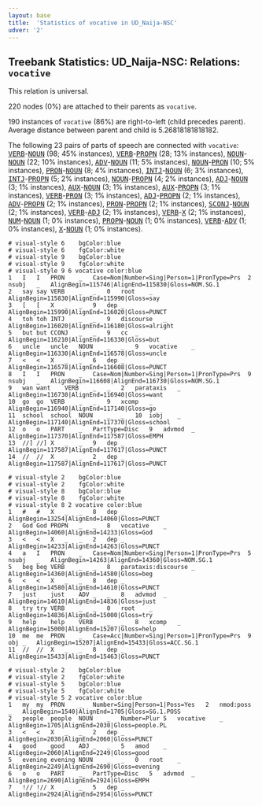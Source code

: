 ```yaml
---
layout: base
title:  'Statistics of vocative in UD_Naija-NSC'
udver: '2'
---
```


## Treebank Statistics: UD_Naija-NSC: Relations: `vocative`

This relation is universal.

220 nodes (0%) are attached to their parents as `vocative`.

190 instances of `vocative` (86%) are right-to-left (child precedes parent).
Average distance between parent and child is 5.26818181818182.

The following 23 pairs of parts of speech are connected with `vocative`: <tt><a href="pcm_nsc-pos-VERB.html">VERB</a></tt>-<tt><a href="pcm_nsc-pos-NOUN.html">NOUN</a></tt> (98; 45% instances), <tt><a href="pcm_nsc-pos-VERB.html">VERB</a></tt>-<tt><a href="pcm_nsc-pos-PROPN.html">PROPN</a></tt> (28; 13% instances), <tt><a href="pcm_nsc-pos-NOUN.html">NOUN</a></tt>-<tt><a href="pcm_nsc-pos-NOUN.html">NOUN</a></tt> (22; 10% instances), <tt><a href="pcm_nsc-pos-ADV.html">ADV</a></tt>-<tt><a href="pcm_nsc-pos-NOUN.html">NOUN</a></tt> (11; 5% instances), <tt><a href="pcm_nsc-pos-NOUN.html">NOUN</a></tt>-<tt><a href="pcm_nsc-pos-PRON.html">PRON</a></tt> (10; 5% instances), <tt><a href="pcm_nsc-pos-PRON.html">PRON</a></tt>-<tt><a href="pcm_nsc-pos-NOUN.html">NOUN</a></tt> (8; 4% instances), <tt><a href="pcm_nsc-pos-INTJ.html">INTJ</a></tt>-<tt><a href="pcm_nsc-pos-NOUN.html">NOUN</a></tt> (6; 3% instances), <tt><a href="pcm_nsc-pos-INTJ.html">INTJ</a></tt>-<tt><a href="pcm_nsc-pos-PROPN.html">PROPN</a></tt> (5; 2% instances), <tt><a href="pcm_nsc-pos-NOUN.html">NOUN</a></tt>-<tt><a href="pcm_nsc-pos-PROPN.html">PROPN</a></tt> (4; 2% instances), <tt><a href="pcm_nsc-pos-ADJ.html">ADJ</a></tt>-<tt><a href="pcm_nsc-pos-NOUN.html">NOUN</a></tt> (3; 1% instances), <tt><a href="pcm_nsc-pos-AUX.html">AUX</a></tt>-<tt><a href="pcm_nsc-pos-NOUN.html">NOUN</a></tt> (3; 1% instances), <tt><a href="pcm_nsc-pos-AUX.html">AUX</a></tt>-<tt><a href="pcm_nsc-pos-PROPN.html">PROPN</a></tt> (3; 1% instances), <tt><a href="pcm_nsc-pos-VERB.html">VERB</a></tt>-<tt><a href="pcm_nsc-pos-PRON.html">PRON</a></tt> (3; 1% instances), <tt><a href="pcm_nsc-pos-ADJ.html">ADJ</a></tt>-<tt><a href="pcm_nsc-pos-PROPN.html">PROPN</a></tt> (2; 1% instances), <tt><a href="pcm_nsc-pos-ADV.html">ADV</a></tt>-<tt><a href="pcm_nsc-pos-PROPN.html">PROPN</a></tt> (2; 1% instances), <tt><a href="pcm_nsc-pos-PRON.html">PRON</a></tt>-<tt><a href="pcm_nsc-pos-PROPN.html">PROPN</a></tt> (2; 1% instances), <tt><a href="pcm_nsc-pos-SCONJ.html">SCONJ</a></tt>-<tt><a href="pcm_nsc-pos-NOUN.html">NOUN</a></tt> (2; 1% instances), <tt><a href="pcm_nsc-pos-VERB.html">VERB</a></tt>-<tt><a href="pcm_nsc-pos-ADJ.html">ADJ</a></tt> (2; 1% instances), <tt><a href="pcm_nsc-pos-VERB.html">VERB</a></tt>-<tt><a href="pcm_nsc-pos-X.html">X</a></tt> (2; 1% instances), <tt><a href="pcm_nsc-pos-NUM.html">NUM</a></tt>-<tt><a href="pcm_nsc-pos-NOUN.html">NOUN</a></tt> (1; 0% instances), <tt><a href="pcm_nsc-pos-PROPN.html">PROPN</a></tt>-<tt><a href="pcm_nsc-pos-NOUN.html">NOUN</a></tt> (1; 0% instances), <tt><a href="pcm_nsc-pos-VERB.html">VERB</a></tt>-<tt><a href="pcm_nsc-pos-ADV.html">ADV</a></tt> (1; 0% instances), <tt><a href="pcm_nsc-pos-X.html">X</a></tt>-<tt><a href="pcm_nsc-pos-NOUN.html">NOUN</a></tt> (1; 0% instances).


~~~ conllu
# visual-style 6	bgColor:blue
# visual-style 6	fgColor:white
# visual-style 9	bgColor:blue
# visual-style 9	fgColor:white
# visual-style 9 6 vocative	color:blue
1	I	I	PRON	_	Case=Nom|Number=Sing|Person=1|PronType=Prs	2	nsubj	_	AlignBegin=115746|AlignEnd=115830|Gloss=NOM.SG.1
2	say	say	VERB	_	_	0	root	_	AlignBegin=115830|AlignEnd=115990|Gloss=say
3	[	[	X	_	_	9	dep	_	AlignBegin=115990|AlignEnd=116020|Gloss=PUNCT
4	toh	toh	INTJ	_	_	9	discourse	_	AlignBegin=116020|AlignEnd=116180|Gloss=alright
5	but	but	CCONJ	_	_	9	cc	_	AlignBegin=116210|AlignEnd=116330|Gloss=but
6	uncle	uncle	NOUN	_	_	9	vocative	_	AlignBegin=116330|AlignEnd=116578|Gloss=uncle
7	<	<	X	_	_	6	dep	_	AlignBegin=116578|AlignEnd=116608|Gloss=PUNCT
8	I	I	PRON	_	Case=Nom|Number=Sing|Person=1|PronType=Prs	9	nsubj	_	AlignBegin=116608|AlignEnd=116730|Gloss=NOM.SG.1
9	wan	want	VERB	_	_	2	parataxis	_	AlignBegin=116730|AlignEnd=116940|Gloss=want
10	go	go	VERB	_	_	9	xcomp	_	AlignBegin=116940|AlignEnd=117140|Gloss=go
11	school	school	NOUN	_	_	10	iobj	_	AlignBegin=117140|AlignEnd=117370|Gloss=school
12	o	o	PART	_	PartType=Disc	9	advmod	_	AlignBegin=117370|AlignEnd=117587|Gloss=EMPH
13	//]	//]	X	_	_	9	dep	_	AlignBegin=117587|AlignEnd=117617|Gloss=PUNCT
14	//	//	X	_	_	2	dep	_	AlignBegin=117587|AlignEnd=117617|Gloss=PUNCT

~~~


~~~ conllu
# visual-style 2	bgColor:blue
# visual-style 2	fgColor:white
# visual-style 8	bgColor:blue
# visual-style 8	fgColor:white
# visual-style 8 2 vocative	color:blue
1	#	#	X	_	_	8	dep	_	AlignBegin=13254|AlignEnd=14060|Gloss=PUNCT
2	God	God	PROPN	_	_	8	vocative	_	AlignBegin=14060|AlignEnd=14233|Gloss=God
3	<	<	X	_	_	2	dep	_	AlignBegin=14233|AlignEnd=14263|Gloss=PUNCT
4	a	I	PRON	_	Case=Nom|Number=Sing|Person=1|PronType=Prs	5	nsubj	_	AlignBegin=14263|AlignEnd=14360|Gloss=NOM.SG.1
5	beg	beg	VERB	_	_	8	parataxis:discourse	_	AlignBegin=14360|AlignEnd=14580|Gloss=beg
6	<	<	X	_	_	8	dep	_	AlignBegin=14580|AlignEnd=14610|Gloss=PUNCT
7	just	just	ADV	_	_	8	advmod	_	AlignBegin=14610|AlignEnd=14836|Gloss=just
8	try	try	VERB	_	_	0	root	_	AlignBegin=14836|AlignEnd=15000|Gloss=try
9	help	help	VERB	_	_	8	xcomp	_	AlignBegin=15000|AlignEnd=15207|Gloss=help
10	me	me	PRON	_	Case=Acc|Number=Sing|Person=1|PronType=Prs	9	obj	_	AlignBegin=15207|AlignEnd=15433|Gloss=ACC.SG.1
11	//	//	X	_	_	8	dep	_	AlignBegin=15433|AlignEnd=15463|Gloss=PUNCT

~~~


~~~ conllu
# visual-style 2	bgColor:blue
# visual-style 2	fgColor:white
# visual-style 5	bgColor:blue
# visual-style 5	fgColor:white
# visual-style 5 2 vocative	color:blue
1	my	my	PRON	_	Number=Sing|Person=1|Poss=Yes	2	nmod:poss	_	AlignBegin=1540|AlignEnd=1705|Gloss=SG.1.POSS
2	people	people	NOUN	_	Number=Plur	5	vocative	_	AlignBegin=1705|AlignEnd=2030|Gloss=people.PL
3	<	<	X	_	_	2	dep	_	AlignBegin=2030|AlignEnd=2060|Gloss=PUNCT
4	good	good	ADJ	_	_	5	amod	_	AlignBegin=2060|AlignEnd=2249|Gloss=good
5	evening	evening	NOUN	_	_	0	root	_	AlignBegin=2249|AlignEnd=2690|Gloss=evening
6	o	o	PART	_	PartType=Disc	5	advmod	_	AlignBegin=2690|AlignEnd=2924|Gloss=EMPH
7	!//	!//	X	_	_	5	dep	_	AlignBegin=2924|AlignEnd=2954|Gloss=PUNCT

~~~



